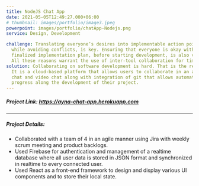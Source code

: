 ```yaml
---
title: NodeJS Chat App
date: 2021-05-05T12:49:27.000+06:00
# thumbnail: images/portfolio/image3.jpeg
powerpoint: images/portfolio/chatApp-Nodejs.png
service: Design, Development

challenge: Translating everyone’s desires into implementable action points, 
  while avoiding conflicts, is key. Ensuring that everyone is okay with the 
  finalized implementation plan, before starting development, is also vital. 
  All these reasons warrant the use of inter-tool collaboration for timely and seamless communication during software development.
solution: Collaborating on software development is hard. That is the reason cloudgile exists.
  It is a cloud-based platform that allows users to collaborate in an agile manner. It provides essential tools that already existing applications lack such as in-built communication supporting in-app messaging, voice
  chat and video chat along with integration of git that allows automating user’s
  progress along the development of their project.
---
```

##### Project Link: https://ayna-chat-app.herokuapp.com

---

##### Project Details:

- Collaborated with a team of 4 in an agile manner using Jira with weekly scrum meeting and product backlogs.
- Used Firebase for authentication and management of a realtime database where all user data is stored in JSON format and synchronized in realtime to every connected user.
- Used React as a front-end framework to design and display various UI components and to store their local state.